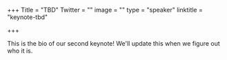 +++
Title = "TBD"
Twitter = ""
image = ""
type = "speaker"
linktitle = "keynote-tbd"

+++

This is the bio of our second keynote! We'll update this when we figure out who it is.

